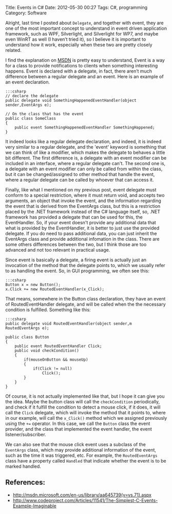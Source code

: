 Title: Events in C#
Date: 2012-05-30 00:27
Tags: C#, programming
Category: Software

Alright, last time I posted about `Delegate`, and together with event,
they are one of the most important concept to understand in event driven
application framework, such as WPF, Silverlight, and Silverlight for
WP7, and maybe even WinRT as well (I haven’t tried it), so I believe it
is important to understand how it work, especially when these two are
pretty closely related.

I find the explanation on [MSDN][link2] is pretty easy to understand, Event is
a way for a class to provide notifications to clients when something
interesting happens. Event is declared with a delegate, in fact, there
aren’t much difference between a regular delegate and an event. Here is
an example of an event declaration.

    :::csharp
    // declare the delegate
    public delegate void SomethingHappenedEventHandler(object sender,EventArgs e);

    // On the class that has the event
    public class SomeClass
    {
        public event SomethingHappenedEventHandler SomethingHappened;
    }

It indeed looks like a regular delegate declaration, and indeed, it is
indeed very similar to a regular delegate, and the 'event' keyword is
something that we can think of like a modifier, which makes the delegate
to behaves a little bit different. The first difference is, a delegate
with an event modifier can be included in an interface, where a regular
delegate can't. The second one is, a delegate with an event modifier can
only be called from within the class, but it can be changed/assigned to
other method that handle the event, where a regular delegate can be
called by whoever that can access it.

Finally, like what I mentioned on my previous post, event delegate must
conform to a special restriction, where it must return void, and accepts
two arguments, an object that invoke the event, and the information
regarding the event that is derived from the EventArgs class, but this
is a restriction placed by the .NET framework instead of the C# language
itself, so, .NET framework has provided a delegate that can be used for
this, the EventHandler. So, if your event doesn't provide any additional
data that what is provided by the EventHandler, it is better to just use
the provided delegate. If you do need to pass additional data, you can
just inherit the EventArgs class and provide additional infomation in
the class. There are some others differences between the two, but I
think those are too advanced and not too relevant in practical usage.

Since event is basically a delegate, a firing event is actually just an
invocation of the method that the delegate points to, which we usually
refer to as handling the event. So, in GUI programming, we often see
this:

    :::csharp
    Button x = new Button();
    x.Click += new RoutedEventHandler(x_Click);

That means, somewhere in the Button class declaration, they have an
event of RoutedEventHandler delegate, and will be called when the the
necessary condition is fulfilled. Something like this:

    :::csharp
    public delegate void RoutedEventHandler(object sender,m RoutedEventArgs e);

    public class Button
    {
        public event RoutedEventHandler Click;
        public void checkCondition()
        {
            if(mouseOnButton && mouseUp)
            {
                if(Click != null)
                    Click();
            }
        }
    }

Of course, it is not actually implemented like that, but I hope it can
give you the idea. Maybe the button class will call the `checkCondition`
periodically, and check if it fulfill the condition to detect a mouse
click, if it does, it will call the `Click` delegate, which will invoke
the method that it points to, where in our example, will call the
`x_Click()` method which we assigned previously using the `+=` operator. In
this case, we call the `Button` class the event provider, and the class
that implemented the event handler, the event listener/subscriber.

We can also see that the mouse click event uses a subclass of the
`EventArgs` class, which may provide additional information of the
event, such as the time it was triggered, etc. For example, the
`RoutedEventArgs` class have a property called `Handled` that indicate
whether the event is to be marked handled.

## References:
* <http://msdn.microsoft.com/en-us/library/aa645739(v=vs.71).aspx>
* <http://www.codeproject.com/Articles/11541/The-Simplest-C-Events-Example-Imaginable>

[link2]: http://msdn.microsoft.com/en-us/library/aa645739(v=vs.71).aspx
